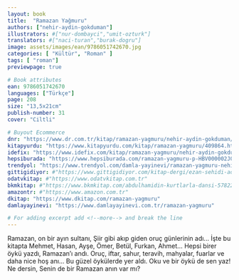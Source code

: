```yaml
---
layout: book
title:  "Ramazan Yağmuru"
authors: ["nehir-aydin-gokduman"]
illustrators: #["nur-dombayci","umit-ozturk"]
translators: #["naci-turan","burak-dogru"]
image: assets/images/ean/9786051742670.jpg
categories: [ "Kültür", "Roman" ]
tags: [ "roman"]
previewpage: true

# Book attributes
ean: 9786051742670
languages: ["Türkçe"]
page: 208
size: "13,5x21cm"
publish-number: 31
cover: "Ciltli"

# Buyout Ecommerce
dnr: "https://www.dr.com.tr/kitap/ramazan-yagmuru/nehir-aydin-gokduman/din-mitoloji/%C4%B1slamiyet/urunno=0000000723993"
kitapyurdu: "https://www.kitapyurdu.com/kitap/ramazan-yagmuru/409864.html&filter_name=Ramazan+Ya%C4%9Fmuru"
idefix: "https://www.idefix.com/kitap/ramazan-yagmuru/nehir-aydin-gokduman/din-mitoloji/%C4%B1slamiyet/urunno=0000000723993"
hepsiburada: "https://www.hepsiburada.com/ramazan-yagmuru-p-HBV000002J0S6"
trendyol: "https://www.trendyol.com/damla-yayinevi/ramazan-yagmuru-nehir-aydin-gokduman-nehir-aydin-gokduman-p-3255828"
gittigidiyor: #"https://www.gittigidiyor.com/kitap-dergi/ezan-sehidi-adnan-menderes_pdp_732728793"
odatvkitap: #"https://www.odatvkitap.com.tr"
bkmkitap: #"https://www.bkmkitap.com/abdulhamidin-kurtlarla-dansi-578226"
amazontr: #"https://www.amazon.com.tr"
dkitap: "https://www.dkitap.com/ramazan-yagmuru"
damlayayinevi: "https://www.damlayayinevi.com.tr/ramazan-yagmuru"

# For adding excerpt add <!--more--> and break the line
---
```

Ramazan, on bir ayın sultanı,
Şiir gibi akıp giden oruç günlerinin adı...
İşte bu kitapta Mehmet, Hasan, Ayşe, Ömer, Betül, Furkan, Ahmet…
Hepsi birer öykü yazdı, Ramazan’ı andı.
Oruç, iftar, sahur, teravih, mahyalar, fuarlar ve daha nice hoş anı...
Bu güzel öykülerde yer aldı.
Oku ve bir öykü de sen yaz!
Ne dersin,
Senin de bir Ramazan anın var mı?
<!--more--> 
